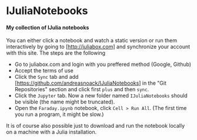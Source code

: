 # IJuliaNotebooks

#### My collection of IJulia notebooks

You can either click a notebook and watch a static version or run them interactively by going to [http://juliabox.com] and synchronize your account with this site. The steps are the following

- Go to juliabox.com and login with you preffered method (Google, Github)
- Accept the terms of use
- Click the `Sync` tab and add [https://github.com/andreasnoack/IJuliaNotebooks] in the "Git Repositories" section and click first `plus` and then `sync`.
- Click the `Jupyter` tab. Now a new folder named `IJuliaNotebooks` should be visible (the name might be truncated).
- Open the `Faraday.ipynb` notebook, click `Cell > Run All`. (The first time you run a program, it might be slow.)

It is of course also possible just to download and run the notebook locally on a machine with a Julia installation.
